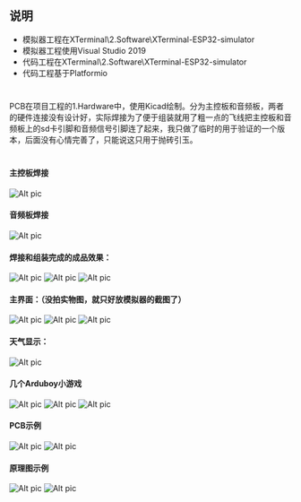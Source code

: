 
## 说明
- 模拟器工程在XTerminal\2.Software\XTerminal-ESP32-simulator
- 模拟器工程使用Visual Studio 2019
- 代码工程在XTerminal\2.Software\XTerminal-ESP32-simulator
- 代码工程基于Platformio

 
#
PCB在项目工程的1.Hardware中，使用Kicad绘制。分为主控板和音频板，两者的硬件连接没有设计好，实际焊接为了便于组装就用了粗一点的飞线把主控板和音频板上的sd卡引脚和音频信号引脚连了起来，我只做了临时的用于验证的一个版本，后面没有心情完善了，只能说这只用于抛砖引玉。
#

#### 主控板焊接
![Alt pic](6.DocImages/主控板-焊接.jpg)
#### 音频板焊接
![Alt pic](6.DocImages/音频板-焊接.jpg)
#### 焊接和组装完成的成品效果：
![Alt pic](6.DocImages/时钟.jpg)
![Alt pic](6.DocImages/侧面.jpg)
![Alt pic](6.DocImages/背面.jpg)

#### 主界面：（没拍实物图，就只好放模拟器的截图了）
![Alt pic](6.DocImages/main.png)
![Alt pic](6.DocImages/wifi.png)
![Alt pic](6.DocImages/setting.png)
#### 天气显示：
![Alt pic](6.DocImages/weather.png)
#### 几个Arduboy小游戏
![Alt pic](6.DocImages/3d.png)
![Alt pic](6.DocImages/cat.png)
![Alt pic](6.DocImages/city.png)

#### PCB示例
![Alt pic](6.DocImages/pcb_main.png)
![Alt pic](6.DocImages/pcb_audio.png)

#### 原理图示例
![Alt pic](6.DocImages/sch_main.png)
![Alt pic](6.DocImages/sch_audio.png)